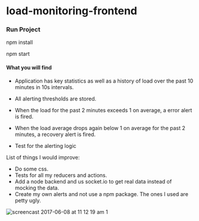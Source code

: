 # load-monitoring-frontend

### Run Project

npm install

npm start

#### What you will find

+ Application has key statistics as well as a history of load over the past 10 minutes in 10s intervals.

+ All alerting thresholds are stored.

+ When the load for the past 2 minutes exceeds 1 on average, a error alert is fired.

+ When the load average drops again below 1 on average for the past 2 minutes, a recovery alert is fired.

+ Test for the alerting logic

List of things I would improve:

+ Do some css.
+ Tests for all my reducers and actions.
+ Add a node backend and us socket.io to get real data instead of mocking the data.
+ Create my own alerts and not use a npm package. The ones I used are petty ugly.

![screencast 2017-06-08 at 11 12 19 am 1](https://user-images.githubusercontent.com/6765008/26922159-88992a86-4c3e-11e7-822a-47df106b7c1c.gif)

